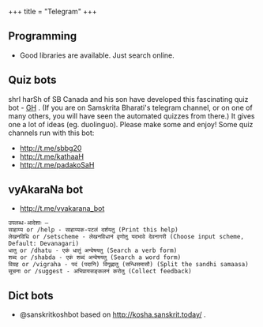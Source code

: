 +++
title = "Telegram"
+++

## Programming
- Good libraries are available. Just search online.

## Quiz bots
shrI harSh of SB Canada and his son have developed this fascinating quiz bot - [GH](https://github.com/paramt/q4t) . (If you are on Samskrita Bharati's telegram channel, or on one of many others, you will have seen the automated quizzes from there.) It gives one a lot of ideas (eg. duolinguo). Please make some and enjoy! Some quiz channels run with this bot:

- http://t.me/sbbg20
- http://t.me/kathaaH
- http://t.me/padakoSaH

## vyAkaraNa bot
- http://t.me/vyakarana_bot

```
उपलब्ध-आदेशाः –
साहाय्य or /help - साहाय्यक-पटलं दर्शयतु (Print this help)
लेखनविधि or /setscheme - लेखनविधानं वृणोतु यदभावे देवनागरी (Choose input scheme, Default: Devanagari)
धातु or /dhatu - एकं धातुं अन्वेषयतु (Search a verb form)
शब्द or /shabda - एकं शब्दं अन्वेषयतु (Search a word form)
विग्रह or /vigraha - पदं (पदानि) विगृह्णातु (सन्धिसमासौ) (Split the sandhi samaasa)
सूचना or /suggest - अभिप्रायसङ्कलनं करोतु (Collect feedback)
```
## Dict bots
- @sanskritkoshbot based on http://kosha.sanskrit.today/ .